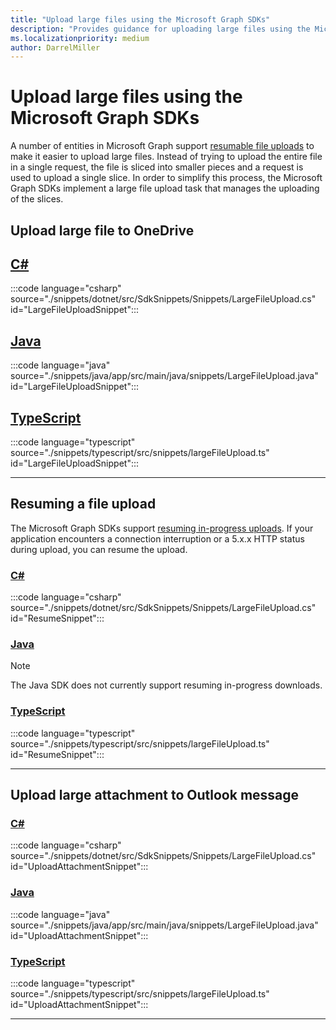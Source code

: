 ```yaml
---
title: "Upload large files using the Microsoft Graph SDKs"
description: "Provides guidance for uploading large files using the Microsoft Graph SDKs."
ms.localizationpriority: medium
author: DarrelMiller
---
```


<!-- markdownlint-disable MD024 MD051 -->

# Upload large files using the Microsoft Graph SDKs

A number of entities in Microsoft Graph support [resumable file uploads](/graph/api/driveitem-createuploadsession?view=graph-rest-1.0&preserve-view=true) to make it easier to upload large files. Instead of trying to upload the entire file in a single request, the file is sliced into smaller pieces and a request is used to upload a single slice. In order to simplify this process, the Microsoft Graph SDKs implement a large file upload task that manages the uploading of the slices.

## Upload large file to OneDrive

## [C#](#tab/csharp)

:::code language="csharp" source="./snippets/dotnet/src/SdkSnippets/Snippets/LargeFileUpload.cs" id="LargeFileUploadSnippet":::

## [Java](#tab/java)

:::code language="java" source="./snippets/java/app/src/main/java/snippets/LargeFileUpload.java" id="LargeFileUploadSnippet":::

## [TypeScript](#tab/typescript)

:::code language="typescript" source="./snippets/typescript/src/snippets/largeFileUpload.ts" id="LargeFileUploadSnippet":::

---

## Resuming a file upload

The Microsoft Graph SDKs support [resuming in-progress uploads](/graph/api/driveitem-createuploadsession?view=graph-rest-1.0&preserve-view=true#resuming-an-in-progress-upload). If your application encounters a connection interruption or a 5.x.x HTTP status during upload, you can resume the upload.

### [C#](#tab/csharp)

:::code language="csharp" source="./snippets/dotnet/src/SdkSnippets/Snippets/LargeFileUpload.cs" id="ResumeSnippet":::

### [Java](#tab/java)

> [!NOTE]
> The Java SDK does not currently support resuming in-progress downloads.

### [TypeScript](#tab/typescript)

:::code language="typescript" source="./snippets/typescript/src/snippets/largeFileUpload.ts" id="ResumeSnippet":::

---

## Upload large attachment to Outlook message

### [C#](#tab/csharp)

:::code language="csharp" source="./snippets/dotnet/src/SdkSnippets/Snippets/LargeFileUpload.cs" id="UploadAttachmentSnippet":::

### [Java](#tab/java)

:::code language="java" source="./snippets/java/app/src/main/java/snippets/LargeFileUpload.java" id="UploadAttachmentSnippet":::

### [TypeScript](#tab/typescript)

:::code language="typescript" source="./snippets/typescript/src/snippets/largeFileUpload.ts" id="UploadAttachmentSnippet":::

---

<!-- markdownlint-enable MD024 -->
